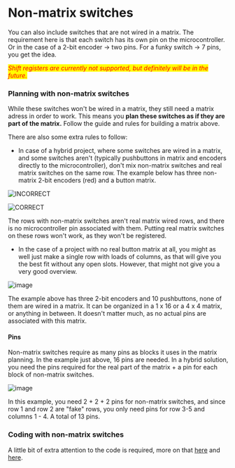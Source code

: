 # Non-matrix switches

You can also include switches that are not wired in a matrix. The requirement here is that each switch has its own pin on the microcontroller. Or in the case of a 2-bit encoder -> two pins. For a funky switch -> 7 pins, you get the idea.

_<mark style="color:red;">Shift registers are currently not supported, but definitely will be in the future.</mark>_

### Planning with non-matrix switches

While these switches won't be wired in a matrix, they still need a matrix adress in order to work. This means you **plan these switches as if they are part of the matrix.** Follow the guide and rules for building a matrix above.

There are also some extra rules to follow:

* In case of a hybrid project, where some switches are wired in a matrix, and some switches aren't (typically pushbuttons in matrix and encoders directly to the microcontroller), don't mix non-matrix switches and real matrix switches on the same row. The example below has three non-matrix 2-bit encoders (red) and a button matrix.

![INCORRECT](https://user-images.githubusercontent.com/40788634/191729875-a353279d-7340-45fb-a222-6958eaf2f20b.png)

![CORRECT](https://user-images.githubusercontent.com/40788634/191730157-69d9b169-6e9b-4105-8dec-a67582de91f0.png)

The rows with non-matrix switches aren't real matrix wired rows, and there is no microcontroller pin associated with them. Putting real matrix switches on these rows won't work, as they won't be registered.

* In the case of a project with no real button matrix at all, you might as well just make a single row with loads of columns, as that will give you the best fit without any open slots. However, that might not give you a very good overview.

![image](https://user-images.githubusercontent.com/40788634/191734742-cfe7cc50-ccb9-4b57-901b-5e2c24d5b56a.png)

The example above has three 2-bit encoders and 10 pushbuttons, none of them are wired in a matrix. It can be organized in a 1 x 16 or a 4 x 4 matrix, or anything in between. It doesn't matter much, as no actual pins are associated with this matrix.

#### Pins

Non-matrix switches require as many pins as blocks it uses in the matrix planning. In the example just above, 16 pins are needed. In a hybrid solution, you need the pins required for the real part of the matrix + a pin for each block of non-matrix switches.

![image](https://user-images.githubusercontent.com/40788634/191730157-69d9b169-6e9b-4105-8dec-a67582de91f0.png)

In this example, you need 2 + 2 + 2 pins for non-matrix switches, and since row 1 and row 2 are "fake" rows, you only need pins for row 3-5 and columns 1 - 4. A total of 13 pins.

### Coding with non-matrix switches

A little bit of extra attention to the code is required, more on that [here](https://github.com/andreasdahl1987/DahlDesignDDC/wiki/4.-Coding#pins) and [here](https://github.com/andreasdahl1987/DahlDesignDDC/wiki/4.-Coding#non-matrix-switches).
